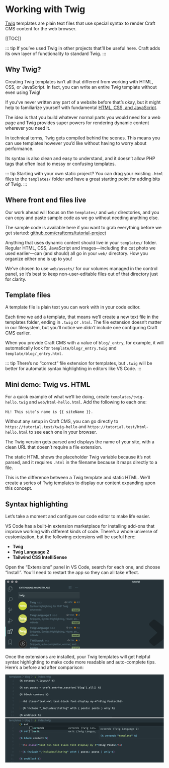 # Working with Twig

[Twig](https://twig.symfony.com/doc/3.x/templates.html) templates are plain text files that use special syntax to render Craft CMS content for the web browser.

[[TOC]]

::: tip
If you’ve used Twig in other projects that’ll be useful here. Craft adds its own layer of functionality to standard Twig.
:::

## Why Twig?

Creating Twig templates isn’t all that different from working with HTML, CSS, or JavaScript. In fact, you can write an entire Twig template without even using Twig!

If you’ve never written any part of a website before that’s okay, but it might help to familiarize yourself with fundamental [HTML, CSS, and JavaScript](https://developer.mozilla.org/en-US/docs/Web/Guide/Introduction_to_Web_development).

The idea is that you build whatever normal parts you would need for a web page and Twig provides super powers for rendering dynamic content wherever you need it.

In technical terms, Twig gets compiled behind the scenes. This means you can use templates however you’d like without having to worry about performance.

Its syntax is also clean and easy to understand, and it doesn’t allow PHP tags that often lead to messy or confusing templates.

::: tip
Starting with your own static project? You can drag your existing `.html` files to the `templates/` folder and have a great starting point for adding bits of Twig.
:::

## Where front end files live

Our work ahead will focus on the `templates/` and `web/` directories, and you can copy and paste sample code as we go without needing anything else.

The sample code is available here if you want to grab everything before we get started: [github.com/craftcms/tutorial-project](https://github.com/craftcms/tutorial-project)

Anything that uses dynamic content should live in your `templates/` folder. Regular HTML, CSS, JavaScript and images—including the cat photo we used earlier—can (and should) all go in your `web/` directory. How you organize either one is up to you!

We’ve chosen to use `web/assets/` for our volumes managed in the control panel, so it’s best to keep non-user-editable files out of that directory just for clarity.

## Template files

A template file is plain text you can work with in your code editor.

Each time we add a template, that means we’ll create a new text file in the templates folder, ending in `.twig` or `.html`. The file extension doesn’t matter in our filesystem, but you’ll notice we _didn’t_ include one configuring Craft CMS earlier.

When you provide Craft CMS with a value of `blog/_entry`, for example, it will automatically look for `template/blog/_entry.twig` and `template/blog/_entry.html`.

::: tip
There’s no “correct” file extension for templates, but `.twig` will be better for automatic syntax highlighting in editors like VS Code.
:::

## Mini demo: Twig vs. HTML

For a quick example of what we’ll be doing, create `templates/twig-hello.twig` and `web/html-hello.html`. Add the following to each one:

```twig
Hi! This site’s name is {{ siteName }}.
```

Without any setup in Craft CMS, you can go directly to `https://tutorial.test/twig-hello` and `https://tutorial.test/html-hello.html` to see each one in your browser.

The Twig version gets parsed and displays the name of your site, with a clean URL that doesn’t require a file extension.

The static HTML shows the placeholder Twig variable because it’s not parsed, and it requires `.html` in the filename because it maps directly to a file.

This is the difference between a Twig template and static HTML. We’ll create a series of Twig templates to display our content expanding upon this concept.

## Syntax highlighting

Let’s take a moment and configure our code editor to make life easier.

VS Code has a built-in extension marketplace for installing add-ons that improve working with different kinds of code. There’s a whole universe of customization, but the following extensions will be useful here:

- **Twig**
- **Twig Language 2**
- **Tailwind CSS IntelliSense**

Open the “Extensions” panel in VS Code, search for each one, and choose “Install”. You’ll need to restart the app so they can all take effect.

![](../../images/tutorial-vs-code-extension-pane.png)

Once the extensions are installed, your Twig templates will get helpful syntax highlighting to make code more readable and auto-complete tips. Here’s a before and after comparison:

![](../../images/tutorial-vs-code-extensions.png)